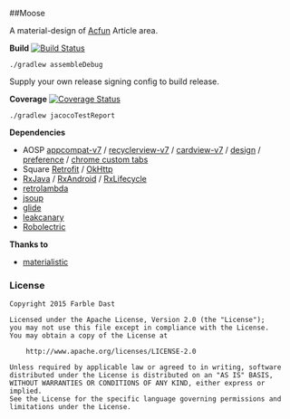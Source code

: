 ﻿##Moose

A material-design of [Acfun](http://acfun.tudou.com/) Article area.


**Build** [![Build Status](https://travis-ci.org/Harlber/Moose.svg?branch=master)](https://travis-ci.org/Harlber/Moose)

    ./gradlew assembleDebug

Supply your own release signing config to build release.

**Coverage** [![Coverage Status](https://coveralls.io/repos/Harlber/Moose/badge.svg?branch=master&service=github)](https://coveralls.io/github/Harlber/Moose?branch=master)

    ./gradlew jacocoTestReport


**Dependencies**

- AOSP [appcompat-v7](https://developer.android.com/tools/support-library/features.html#v7-appcompat)
/ [recyclerview-v7](https://developer.android.com/tools/support-library/features.html#v7-recyclerview)
/ [cardview-v7](https://developer.android.com/tools/support-library/features.html#v7-cardview)
/ [design](https://developer.android.com/intl/zh-cn/tools/support-library/features.html#design)
/ [preference](https://developer.android.com/tools/support-library/features.html#v7-preference)
/ [chrome custom tabs](https://github.com/GoogleChrome/custom-tabs-client)
- Square [Retrofit](https://github.com/square/retrofit) / [OkHttp](https://github.com/square/okhttp)
- [RxJava](https://github.com/ReactiveX/RxJava) / [RxAndroid](https://github.com/ReactiveX/RxAndroid) / [RxLifecycle](https://github.com/trello/RxLifecycle)
- [retrolambda](https://github.com/orfjackal/retrolambda)
- [jsoup](https://github.com/jhy/jsoup)
- [glide](https://github.com/bumptech/glide)
- [leakcanary](https://github.com/square/leakcanary)
- [Robolectric](https://github.com/robolectric/robolectric)


**Thanks to**

- [materialistic](https://github.com/hidroh/materialistic)

### License
    Copyright 2015 Farble Dast

    Licensed under the Apache License, Version 2.0 (the "License");
    you may not use this file except in compliance with the License.
    You may obtain a copy of the License at

        http://www.apache.org/licenses/LICENSE-2.0

    Unless required by applicable law or agreed to in writing, software
    distributed under the License is distributed on an "AS IS" BASIS,
    WITHOUT WARRANTIES OR CONDITIONS OF ANY KIND, either express or implied.
    See the License for the specific language governing permissions and
    limitations under the License.
